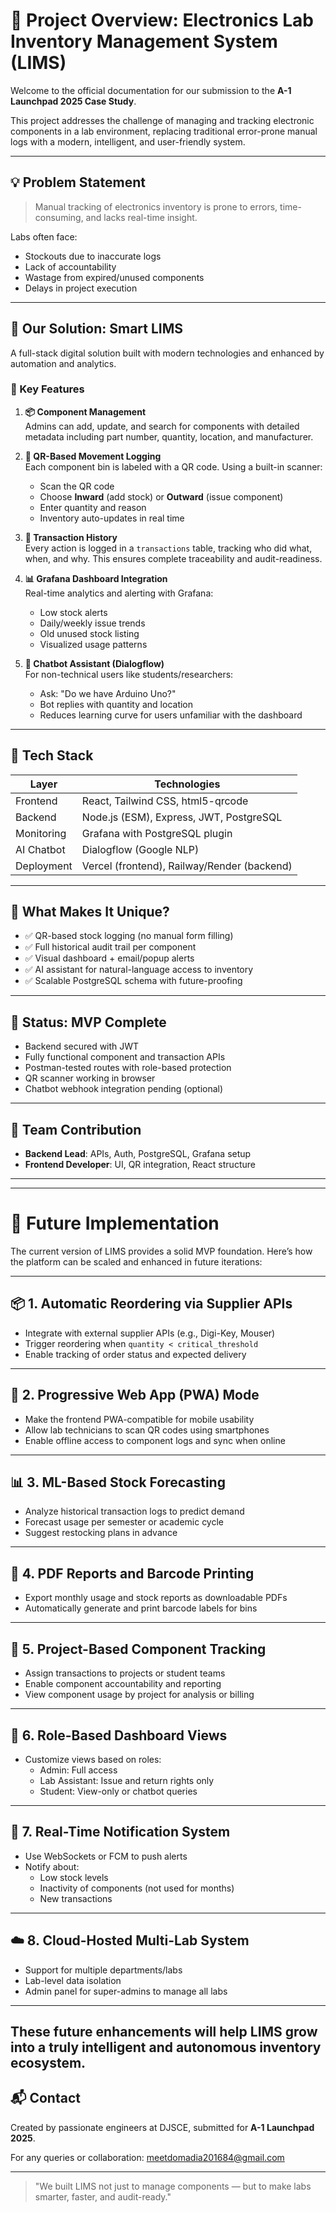 # 📘 Project Overview: Electronics Lab Inventory Management System (LIMS)

Welcome to the official documentation for our submission to the **A-1 Launchpad 2025 Case Study**.

This project addresses the challenge of managing and tracking electronic components in a lab environment, replacing traditional error-prone manual logs with a modern, intelligent, and user-friendly system.

---

## 💡 Problem Statement
> Manual tracking of electronics inventory is prone to errors, time-consuming, and lacks real-time insight.

Labs often face:
- Stockouts due to inaccurate logs
- Lack of accountability
- Wastage from expired/unused components
- Delays in project execution

---

## 🧠 Our Solution: Smart LIMS

A full-stack digital solution built with modern technologies and enhanced by automation and analytics.

### 🔑 Key Features

1. **📦 Component Management**  
   Admins can add, update, and search for components with detailed metadata including part number, quantity, location, and manufacturer.

2. **📲 QR-Based Movement Logging**  
   Each component bin is labeled with a QR code. Using a built-in scanner:
   - Scan the QR code
   - Choose **Inward** (add stock) or **Outward** (issue component)
   - Enter quantity and reason
   - Inventory auto-updates in real time

3. **🧾 Transaction History**  
   Every action is logged in a `transactions` table, tracking who did what, when, and why. This ensures complete traceability and audit-readiness.

4. **📊 Grafana Dashboard Integration**  
   Real-time analytics and alerting with Grafana:
   - Low stock alerts
   - Daily/weekly issue trends
   - Old unused stock listing
   - Visualized usage patterns

5. **💬 Chatbot Assistant (Dialogflow)**  
   For non-technical users like students/researchers:
   - Ask: "Do we have Arduino Uno?"
   - Bot replies with quantity and location
   - Reduces learning curve for users unfamiliar with the dashboard

---

## 🧱 Tech Stack

| Layer        | Technologies                             |
|--------------|-------------------------------------------|
| Frontend     | React, Tailwind CSS, html5-qrcode        |
| Backend      | Node.js (ESM), Express, JWT, PostgreSQL   |
| Monitoring   | Grafana with PostgreSQL plugin            |
| AI Chatbot   | Dialogflow (Google NLP)                   |
| Deployment   | Vercel (frontend), Railway/Render (backend)|

---

## 🌈 What Makes It Unique?

- ✅ QR-based stock logging (no manual form filling)
- ✅ Full historical audit trail per component
- ✅ Visual dashboard + email/popup alerts
- ✅ AI assistant for natural-language access to inventory
- ✅ Scalable PostgreSQL schema with future-proofing

---

## 📌 Status: MVP Complete
- Backend secured with JWT
- Fully functional component and transaction APIs
- Postman-tested routes with role-based protection
- QR scanner working in browser
- Chatbot webhook integration pending (optional)

---


## 👥 Team Contribution
- **Backend Lead**: APIs, Auth, PostgreSQL, Grafana setup
- **Frontend Developer**: UI, QR integration, React structure

---
---
# 🔮 Future Implementation

The current version of LIMS provides a solid MVP foundation. Here’s how the platform can be scaled and enhanced in future iterations:

---

## 📦 1. Automatic Reordering via Supplier APIs
- Integrate with external supplier APIs (e.g., Digi-Key, Mouser)
- Trigger reordering when `quantity < critical_threshold`
- Enable tracking of order status and expected delivery

---

## 📲 2. Progressive Web App (PWA) Mode
- Make the frontend PWA-compatible for mobile usability
- Allow lab technicians to scan QR codes using smartphones
- Enable offline access to component logs and sync when online

---

## 📊 3. ML-Based Stock Forecasting
- Analyze historical transaction logs to predict demand
- Forecast usage per semester or academic cycle
- Suggest restocking plans in advance

---

## 🧾 4. PDF Reports and Barcode Printing
- Export monthly usage and stock reports as downloadable PDFs
- Automatically generate and print barcode labels for bins

---

## 🔗 5. Project-Based Component Tracking
- Assign transactions to projects or student teams
- Enable component accountability and reporting
- View component usage by project for analysis or billing

---

## 🔐 6. Role-Based Dashboard Views
- Customize views based on roles:
  - Admin: Full access
  - Lab Assistant: Issue and return rights only
  - Student: View-only or chatbot queries

---

## 🔔 7. Real-Time Notification System
- Use WebSockets or FCM to push alerts
- Notify about:
  - Low stock levels
  - Inactivity of components (not used for months)
  - New transactions

---

## ☁️ 8. Cloud-Hosted Multi-Lab System
- Support for multiple departments/labs
- Lab-level data isolation
- Admin panel for super-admins to manage all labs

---

These future enhancements will help LIMS grow into a truly intelligent and autonomous inventory ecosystem.
---

## 📬 Contact
Created by passionate engineers at DJSCE, submitted for **A-1 Launchpad 2025**. 

For any queries or collaboration: meetdomadia201684@gmail.com

---

> "We built LIMS not just to manage components — but to make labs smarter, faster, and audit-ready."
